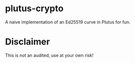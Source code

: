 # plutus-crypto
A naive implementation of an Ed25519 curve in Plutus for fun.

# Disclaimer
This is not an audited, use at your own risk!
